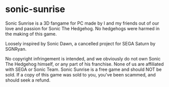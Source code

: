 # sonic-sunrise
Sonic Sunrise is a 3D fangame for PC made by I and my friends out of our love and passion for Sonic The Hedgehog.
No hedgehogs were harmed in the making of this game.

Loosely inspired by Sonic Dawn, a cancelled project for SEGA Saturn by SGNRyan.

No copyright infringement is intended, and we obviously do not own Sonic The Hedgehog himself, or any part of his franchise.
None of us are affiliated with SEGA or Sonic Team.
Sonic Sunrise is a free game and should NOT be sold. If a copy of this game was sold to you, you've been scammed, and should seek a refund.
